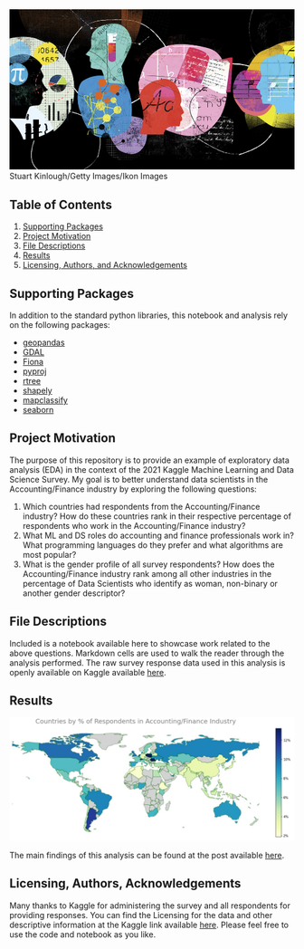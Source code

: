 <img src="images/knowledge_wide.jpg" >
Stuart Kinlough/Getty Images/Ikon Images

## Table of Contents

1. [Supporting Packages](#packages)
2. [Project Motivation](#motivation)
3. [File Descriptions](#files)
4. [Results](#results)
5. [Licensing, Authors, and Acknowledgements](#licensing)

## Supporting Packages <a name="packages"></a>
In addition to the standard python libraries, this notebook and analysis rely on the following packages:
- [geopandas](https://geopandas.org/getting_started.html)
- [GDAL](http://www.lfd.uci.edu/~gohlke/pythonlibs/#gdal)
- [Fiona](http://www.lfd.uci.edu/~gohlke/pythonlibs/#fiona)
- [pyproj](http://www.lfd.uci.edu/~gohlke/pythonlibs/#pyproj)
- [rtree](http://www.lfd.uci.edu/~gohlke/pythonlibs/#rtree)
- [shapely](http://www.lfd.uci.edu/~gohlke/pythonlibs/#shapely)
- [mapclassify](https://pysal.org/mapclassify/)
- [seaborn](https://seaborn.pydata.org/)

## Project Motivation <a name="motivation"></a>
The purpose of this repository is to provide an example of exploratory data analysis (EDA) in the context of the 2021 Kaggle Machine Learning and Data Science Survey. My goal is to better understand data scientists in the Accounting/Finance industry by exploring the following questions:

1. Which countries had respondents from the Accounting/Finance industry? How do these countries rank in their respective percentage of respondents who work in the Accounting/Finance industry?
2. What ML and DS roles do accounting and finance professionals work in? What programming languages do they prefer and what algorithms are most popular?
3. What is the gender profile of all survey respondents? How does the Accounting/Finance industry rank among all other industries in the percentage of Data Scientists who identify as woman, non-binary or another gender descriptor?

## File Descriptions <a name="files"></a>
Included is a notebook available here to showcase work related to the above questions. Markdown cells are used to walk the reader through the analysis performed. The raw survey response data used in this analysis is openly available on Kaggle available [here](https://www.kaggle.com/c/kaggle-survey-2021/data).

## Results <a name="results"></a>
<img src="images/map_acct.jpg" >

The main findings of this analysis can be found at the post available [here](https://medium.com/@zacharywolinsky/this-new-data-will-make-you-rethink-your-role-in-accounting-finance-8d2f25262440).

## Licensing, Authors, Acknowledgements <a name="licensing"></a>
Many thanks to Kaggle for administering the survey and all respondents for providing responses. You can find the Licensing for the data and other descriptive information at the Kaggle link available [here](https://www.kaggle.com/c/kaggle-survey-2021). Please feel free to use the code and notebook as you like.
